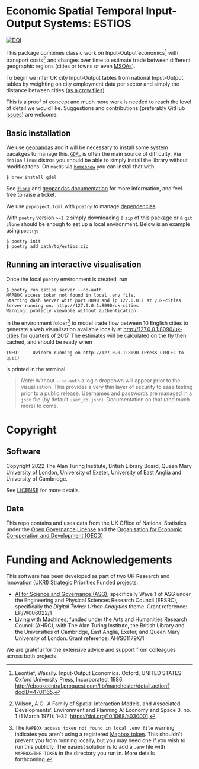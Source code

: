 # Economic Spatial Temporal Input-Output Systems: ESTIOS
[![DOI](https://zenodo.org/badge/DOI/10.5281/zenodo.10218781.svg)](https://zenodo.org/badge/latestdoi/10218779)

This package combines classic work on Input-Output economics[^leontif] with transport costs[^wilson] and changes over time to estimate trade between different geographic regions (cities or towns or even [MSOAs](https://data.gov.uk/dataset/2cf1f346-2f74-4c06-bd4b-30d7e4df5ae7/middle-layer-super-output-area-msoa-boundaries)).

To begin we infer UK city Input-Output tables from national Input-Output tables by weighting on city employment data per sector and simply the distance between cities ([as a crow flies](https://en.wikipedia.org/wiki/As_the_crow_flies)).

This is a proof of concept and much more work is needed to reach the level of detail we would like. Suggestions and contributions (preferably GitHub [issues](https://github.com/griff-rees/estios/issues/new)) are welcome.

## Basic installation

We use [geopandas](https://geopandas.org/en/stable/) and it will be necessary to install some system pacakges to manage this. [`GDAL`](https://gdal.org/) is often the main source of difficulty. Via `debian` `linux` distros you should be able to simply install the library without modificaitons. On `macOS` via [`homebrew`](https://formulae.brew.sh/formula/gdal) you can install that with

```console
$ brew install gdal
```
See [`fiona`](https://fiona.readthedocs.io/en/latest/README.html#installation) and [geopandas documentation](https://geopandas.org/en/stable/getting_started/install.html#installing-with-pip) for more information, and feel free to raise a ticket.

We use `pyproject.toml` with `poetry` to manage [dependencies](https://python-poetry.org/docs/dependency-specification/).

With `poetry` version `>=1.2` simply downloading a `zip` of this package or a `git clone` should be enough to set up a local environment. Below is an example using `poetry`:

```console
$ poetry init
$ poetry add path/to/estios.zip
```

## Running an interactive visualisation

Once the local `poetry` environment is created, run

```console
$ poetry run estios server --no-auth
MAPBOX access token not found in local .env file.
Starting dash server with port 8090 and ip 127.0.0.1 at /uk-cities
Server running on: http://127.0.0.1:8090/uk-cities
Warning: publicly viewable without authentication.
```

in the environment folder[^mapbox] to model trade flow between 10 English cities to generate a web visualisation available locally at <http://127.0.0.1:8090/uk-cities> for quarters of 2017. The estimates will be calculated on the fly then cached, and should be ready when

```console
INFO:     Uvicorn running on http://127.0.0.1:8090 (Press CTRL+C to quit)
```

is printed in the terminal.

> *Note:* Without `--no-auth` a login dropdown will appear prior to the visualisation. This provides a very thin layer of security to ease testing prior to a public release. Usernames and passwords are managed in a `json` file (by default `user_db.json`). Documentation on that (and much more) to come.

# Copyright

## Software

Copyright 2022 The Alan Turing Institute, British Library Board, Queen Mary University of London, University of Exeter, University of East Anglia and University of Cambridge.

See [LICENSE](LICENSE) for more details.

## Data

This repo contains and uses data from the UK Office of National Statistics under the [Open Governance License](https://www.nationalarchives.gov.uk/doc/open-government-licence/version/3/) and the [Organisation for Economic Co-operation and Development (OECD)](https://www.oecd.org/termsandconditions/)

# Funding and Acknowledgements

This software has been developed as part of two UK Research and Innovation (UKRI) Strategic Priorities Funded projects:

- [AI for Science and Governance (ASG)](https://www.turing.ac.uk/research/asg), specifically Wave 1 of ASG under the Engineering and Physical Sciences Research Council (EPSRC), specifically the *Digital Twins: Urban Analytics* theme. Grant reference: EP/W006022/1
- [Living with Machines](https://livingwithmachines.ac.uk), funded under the Arts and Humanities Research Council (AHRC), with The Alan Turing Institute, the British Library and the Universities of Cambridge, East Anglia, Exeter, and Queen Mary University of London. Grant reference: AH/S01179X/1

We are grateful for the extensive advice and support from colleagues across both projects.

[^leontif]: Leontief, Wassily. Input-Output Economics. Oxford, UNITED STATES: Oxford University Press, Incorporated, 1986. http://ebookcentral.proquest.com/lib/manchester/detail.action?docID=4701165.

[^wilson]: Wilson, A G. ‘A Family of Spatial Interaction Models, and Associated Developments’. Environment and Planning A: Economy and Space 3, no. 1 (1 March 1971): 1–32. https://doi.org/10.1068/a030001.

[^mapbox]: The `MAPBOX access token not found in local .env file` warning indicates you aren't using a registered [Mapbox token](https://docs.mapbox.com/help/getting-started/access-tokens/). This shouldn't prevent you from running locally, but you may need one if you wish to run this publicly. The easiest solution is to add a `.env` file with `MAPBOX=THE-TOKEN` in the directory you run in. More details forthcoming.
